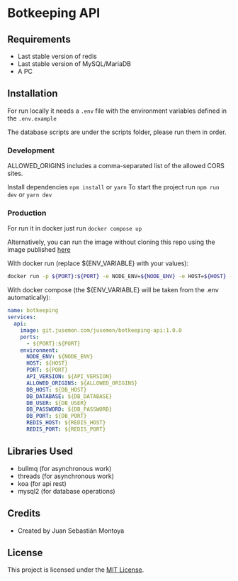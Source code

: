 # Botkeeping API

## Requirements

- Last stable version of redis
- Last stable version of MySQL/MariaDB
- A PC

## Installation

For run locally it needs a `.env` file with the environment variables defined in
the `.env.example`

The database scripts are under the scripts folder, please run them in order.

### Development

ALLOWED_ORIGINS includes a comma-separated list of the allowed CORS sites.

Install dependencies `npm install` or `yarn` To start the project run
`npm run dev` or `yarn dev`

### Production

For run it in docker just run `docker compose up`

Alternatively, you can run the image without cloning this repo using the image
published
[here](https://git.jusemon.com/jusemon/-/packages/container/botkeeping-api/1.0.0)

With docker run (replace ${ENV_VARIABLE} with your values):

```sh
docker run -p ${PORT}:${PORT} -e NODE_ENV=${NODE_ENV} -e HOST=${HOST} -e PORT=${PORT} -e API_VERSION=${API_VERSION} -e ALLOWED_ORIGINS=${ALLOWED_ORIGINS} -e DB_HOST=${DB_HOST} -e DB_DATABASE=${DB_DATABASE} -e DB_USER=${DB_USER} -e DB_PASSWORD=${DB_PASSWORD} -e DB_PORT=${DB_PORT} -e REDIS_HOST=${REDIS_HOST} -e REDIS_PORT=${REDIS_PORT} git.jusemon.com/jusemon/botkeeping-api:1.0.0
```

With docker compose (the ${ENV_VARIABLE} will be taken from the .env
automatically):

```yaml
name: botkeeping
services:
  api:
    image: git.jusemon.com/jusemon/botkeeping-api:1.0.0
    ports:
      - ${PORT}:${PORT}
    environment:
      NODE_ENV: ${NODE_ENV}
      HOST: ${HOST}
      PORT: ${PORT}
      API_VERSION: ${API_VERSION}
      ALLOWED_ORIGINS: ${ALLOWED_ORIGINS}
      DB_HOST: ${DB_HOST}
      DB_DATABASE: ${DB_DATABASE}
      DB_USER: ${DB_USER}
      DB_PASSWORD: ${DB_PASSWORD}
      DB_PORT: ${DB_PORT}
      REDIS_HOST: ${REDIS_HOST}
      REDIS_PORT: ${REDIS_PORT}
```

## Libraries Used

- bullmq (for asynchronous work)
- threads (for asynchronous work)
- koa (for api rest)
- mysql2 (for database operations)

## Credits

- Created by Juan Sebastián Montoya

## License

This project is licensed under the
[MIT License](https://opensource.org/licenses/MIT).
